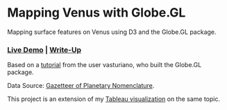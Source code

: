 # Mapping Venus with Globe.GL
Mapping surface features on Venus using D3 and the Globe.GL package.

### [Live Demo](https://koffeeya.github.io/venus-surface-features/) | [Write-Up](https://observablehq.com/@koffeeya/mapping-a-3d-venus-with-globe-gl)

Based on a [tutorial](https://github.com/vasturiano/globe.gl/blob/master/example/moon-landing-sites/index.html) from the user vasturiano, who built the Globe.GL package.

Data Source: [Gazetteer of Planetary Nomenclature](https://planetarynames.wr.usgs.gov/).

This project is an extension of my [Tableau visualization](https://public.tableau.com/profile/kavya.beheraj#!/vizhome/BeneaththeSurfacePlanetaryNomenclature/Story1) on the same topic.
